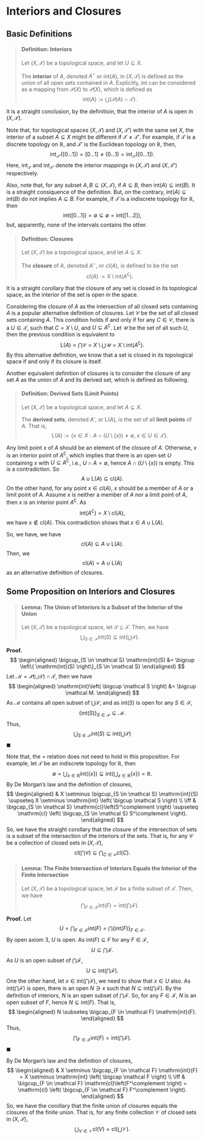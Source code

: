 # Interiors and Closures

## Basic Definitions

> #### Definition: Interiors
>
> Let $(X, \mathcal T)$ be a topological space, and let $U \subseteq X$.
> 	
> The **interior** of $A$, denoted $A^\circ$ or $\mathrm{int} (A)$, in $(X, \mathcal T)$ is defined as the union of all open sets contained in $A$. Explicitly, $\mathrm{int}$ can be considered as a mapping from $\mathcal P(X)$ to $\mathcal P(X)$, which is defined as
> $$
> \mathrm{int}(A) := \bigcup (\mathcal P(A) \cap \mathcal T).
> $$

It is a straight conclusion, by the definitioin, that the interior of $A$ is open in $(X, \mathcal T)$.

Note that, for topological spaces $(X, \mathcal T)$ and $(X, \mathcal T')$ with the same set $X$, the interior of a subset $A \subseteq X$ might be different if $\mathcal T \ne \mathcal T'$. For example, if $\mathcal T$ is a discrete topology on $\mathbb R$, and $\mathcal T'$ is the Euclidean topology on $\mathbb R$, then,
$$
\mathrm{int}_{\mathcal T'}([0\ldots 1]) = [0 \ldots 1] \ne (0 \ldots 1) = \mathrm{int}_{\mathcal T}([0 \ldots 1]).
$$
Here, $\mathrm{int}_{\mathcal T}$ and $\mathrm{int}_\mathcal{T'}$ denote the interior mappings in $(X, \mathcal T)$ and $(X, \mathcal T')$ respectively.

Also, note that, for any subset $A, B \subseteq (X, \mathcal T)$, if $A \subseteq B$, then $\mathrm{int} (A) \subseteq \mathrm{int}(B)$. It is a straight consiquence of the definition. But, on the contrary, $\mathrm{int} (A) \subseteq \mathrm{int}(B)$ do not implies $A \subseteq B$. For example, if $\mathcal T$ is a indiscrete topology for $\mathbb R$, then
$$
\mathrm{int}([0\ldots1]) = \emptyset \subseteq \emptyset = \mathrm{int}([1\ldots2]),
$$
but, apparently, none of the intervals contains the other.

> #### Definition: Closures
>
> Let $(X, \mathcal T)$ be a topological space, and let $A \subseteq X$.
>
> The **closure** of $A$, denoted $A^-$, or $\mathrm{cl}(A)$, is defined to be the set
> $$
> \mathrm{cl}(A) := X \setminus \mathrm{int}(A^\complement).
> $$

It is a straight corollary that the closure of any set is closed in its topological space, as the interior of the set is open in the space.

Considering the closure of $A$ as the intersection of all closed sets containing $A$ is a popular alternative definition of closures. Let $\mathcal C$ be the set of all closed sets containing $A$. This condition holds if and only if for any $C \in \mathcal C$, there is a $U \in \mathcal T$, such that $C = X \setminus U$, and $U \subseteq A^\complement$. Let $\mathcal U$ be the set of all such $U$, then the previous condition is equivalent to
$$
\mathrm L(A) = \bigcap \mathcal C = X \setminus \bigcup \mathcal U = X \setminus \mathrm{int}(A^\complement).
$$
By this alternative definition, we know that a set is closed in its topological space if and only if its closure is itself.

Another equivalent definition of closures is to consider the closure of any set $A$ as the union of $A$ and its derived set, which is defined as following.

> #### Definition: Derived Sets (Limit Points)
>
> Let $(X, \mathcal T)$ be a topological space, and let $A \subseteq X$.
>
> The **derived sets**, denoted $A'$, or $\mathrm{L}(A)$, is the set of all **limit points** of $A$. That is,
> $$
> \mathrm L(A) := \left\{ x \in X : A \cap (U \setminus \{x\}) \ne \emptyset, \; x \in U \in \mathcal T \right\}.
> $$

Any limit point $x$ of $A$ should be an element of the closure of $A$. Otherwise, $x$ is an interior point of $A^\complement$, which implies that there is an open set $U$ containing $x$ with $U \subseteq A^\complement$, i.e., $U \cap A = \emptyset$, hence $A \cap (U \setminus \{x\})$ is empty. This is a contradiction. So
$$
A \cup \mathrm L(A) \subseteq \mathrm{cl}(A).
$$
On the other hand, for any point $x \in \mathrm{cl}(A)$, $x$ should be a member of $A$ or a limit point of $A$. Assume $x$ is neither a member of $A$ nor a limit point of $A$, then $x$ is an interior point $A^\complement$. As
$$
\mathrm{int}(A^\complement) = X \setminus \mathrm{cl}(A),
$$
we have $x \notin \mathrm{cl}(A)$. This contradiction shows that $x \in A \cup \mathrm{L}(A)$.

So, we have, we have
$$
\mathrm{cl}(A) \subseteq A \cup \mathrm{L}(A).
$$
Then, we
$$
\mathrm{cl}(A) = A \cup \mathrm{L}(A)
$$
as an alternative definition of closures.

## Some Proposition on Interiors and Closures

> #### Lemma: The Union of Interiors Is a Subset of the Interior of the Union
>
> Let $(X, \mathcal T)$ be a topological space, let $\mathcal S \subseteq \mathcal T$. Then, we have
> $$
> \bigcup_{S \in \mathcal S} \mathrm{int}(S) \subseteq \mathrm{int} \left( \bigcup \mathcal S \right).
> $$

**Proof.**
$$
\begin{aligned}
\bigcup_{S \in \mathcal S} \mathrm{int}(S) &= \bigcup \left\{ \mathrm{int}(S) \right\}_{S \in \mathcal S}
\end{aligned}
$$
Let $\mathcal M = \mathcal P\left( \bigcup \mathcal S \right) \cap \mathcal T$, then we have
$$
\begin{aligned}
\mathrm{int}\left( \bigcup \mathcal S \right) &= \bigcup \mathcal M.
\end{aligned}
$$
As $\mathcal M$ contains all open subset of $\bigcup \mathcal S$, and as $\mathrm{int}(S)$ is open for any $S \in \mathcal S$,
$$
\left\{\mathrm{int}(S) \right\}_{S \in \mathcal S} \subseteq \mathcal M.
$$
Thus,
$$
\bigcup_{S \in \mathcal S} \mathrm{int}(S) \subseteq \mathrm{int} \left( \bigcup \mathcal S \right)
$$
$\blacksquare$

Note that, the $=$ relation does not need to hold in this proposition. For example, let $\mathcal T$ be an indiscrete topology for $\mathbb R$, then
$$
\emptyset = \bigcup_{x \in \mathbb R} \mathrm{int}(\{x\}) \subsetneq \mathrm{int} \left( \bigcup_{x \in \mathbb R} \{x\} \right) = \mathbb R.
$$
By De Morgan’s law and the definition of closures,
$$
\begin{aligned}
& X \setminus \bigcup_{S \in \mathcal S} \mathrm{int}(S) \supseteq X \setminus \mathrm{int} \left( \bigcup \mathcal S \right) \\
\iff & \bigcap_{S \in \mathcal S} \mathrm{cl}\left(S^\complement \right) \supseteq \mathrm{cl} \left( \bigcap_{S \in \mathcal S} S^\complement \right).
\end{aligned}
$$
So, we have the straight corollary that the closure of the intersection of sets is a subset of the intersection of the interiors of the sets. That is, for any $\mathcal C$ be a collection of closed sets in $(X, \mathcal T)$,
$$
\mathrm{cl} \left( \bigcap \mathcal C \right) \subseteq \bigcap_{C \in \mathcal C} \mathrm{cl}(C).
$$

> #### Lemma: The Finite Intersection of Interiors Equals the Interior of the Finite Intersection
>
> Let $(X, \mathcal T)$ be a topological space, let $\mathcal F$ be a finite subset of $\mathcal T$. Then, we have
> $$
> \bigcap_{F \in \mathcal F} \mathrm{int}(F) = \mathrm{int} \left( \bigcap \mathcal F \right).
> $$

**Proof.** Let
$$
U = \bigcap_{F \in \mathcal F} \mathrm{int}(F) = \bigcap \{ \mathrm{int}(F) \}_{F \in \mathcal F}.
$$
By open axiom 3, $U$ is open. As $\mathrm{int}(F) \subseteq F$ for any $F \in \mathcal F$,
$$
U \subseteq \bigcap \mathcal F.
$$
As $U$ is an open subset of $\bigcap \mathcal F$,
$$
U \subseteq \mathrm{int} \left( \bigcap \mathcal F \right).
$$
One the other hand, let $x \in \mathrm{int} \left( \bigcap \mathcal F \right)$, we need to show that $x \in U$ also. As $\mathrm{int} \left( \bigcap \mathcal F \right)$ is open, there is an open $N \ni x$ such that $N \subseteq \mathrm{int} \left( \bigcap \mathcal F \right)$. By the definition of interiors, $N$ is an open subset of $\bigcap \mathcal F$. So, for any $F \in \mathcal F$, $N$ is an open subset of $F$, hence $N \subseteq \mathrm{int}(F)$. That is,
$$
\begin{aligned}
N \subseteq \bigcap_{F \in \mathcal F} \mathrm{int}(F).
\end{aligned}
$$
Thus,
$$
\bigcap_{F \in \mathcal F} \mathrm{int}(F) = \mathrm{int} \left( \bigcap \mathcal F \right).
$$
$\blacksquare$

By De Morgan’s law and the definition of closures,
$$
\begin{aligned}
& X \setminus \bigcap_{F \in \mathcal F} \mathrm{int}(F) = X \setminus \mathrm{int} \left( \bigcap \mathcal F \right) \\
\iff & \bigcup_{F \in \mathcal F} \mathrm{cl}\left(F^\complement \right) = \mathrm{cl} \left( \bigcup_{F \in \mathcal F} F^\complement \right).
\end{aligned}
$$
So, we have the corollary that the finite union of closures equals the closures of the finite union. That is, for any finite collection $\mathcal V$ of closed sets in $(X, \mathcal T)$,
$$
\bigcup_{V \in \mathcal V} \mathrm{cl}(V) = \mathrm{cl} \left( \bigcup \mathcal V \right).
$$
